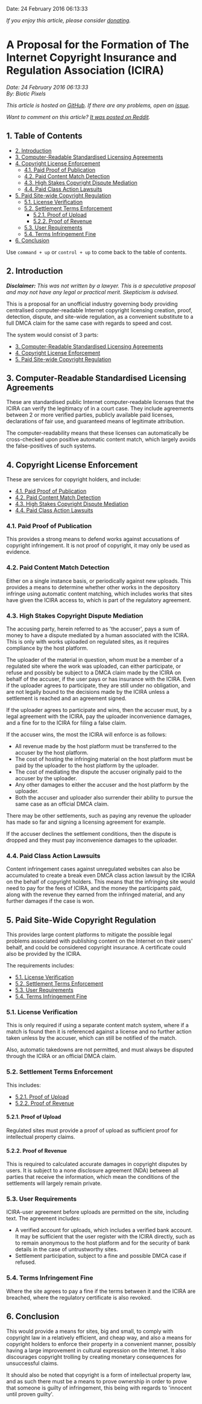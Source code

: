 Date: 24 February 2016 06:13:33

*If you enjoy this article, please consider [donating](bioticpixels.com/supporting "Supporting Biotic Pixels").*

# A Proposal for the Formation of The Internet Copyright Insurance and Regulation Association (ICIRA)

*Date: 24 February 2016 06:13:33*  
*By: Biotic Pixels*

*This article is hosted on [GitHub](https://github.com/BioticPixels/BioticPixels/tree/gh-pages/articles "Articles github.com"). If there are any problems, open an [issue](https://github.com/BioticPixels/BioticPixels/issues "bioticpixels.com Issues github.com").*

*Want to comment on this article? [It was posted on Reddit](https://redd.it/47bn8f "reddit.com").*

## 1. Table of Contents

- [2. Introduction](#introduction)
- [3. Computer-Readable Standardised Licensing Agreements](#computer-readablestandardisedlicensingagreements)
- [4. Copyright License Enforcement](#copyrightlicenseenforcement)
	- [4.1. Paid Proof of Publication](#paidproofofpublication)
	- [4.2. Paid Content Match Detection](#paidcontentmatchdetection)
	- [4.3. High Stakes Copyright Dispute Mediation](#highstakescopyrightdisputemediation)
	- [4.4. Paid Class Action Lawsuits](#paidclassactionlawsuits)
- [5. Paid Site-wide Copyright Regulation](#paidsite-widecopyrightregulation)
	- [5.1. License Verification](#licenseverification)
	- [5.2. Settlement Terms Enforcement](#settlementtermsenforcement)
		- [5.2.1. Proof of Upload](#proofofupload)
		- [5.2.2. Proof of Revenue](#proofofrevenue)
	- [5.3. User Requirements](#userrequirements)
	- [5.4. Terms Infringement Fine](#termsinfringementfine)
- [6. Conclusion](#conclusion)

Use `command + up` or `control + up` to come back to the table of contents.

## 2. Introduction

***Disclaimer:** This was not written by a lawyer. This is a speculative proposal and may not have any legal or practical merit. Skepticism is advised.*

This is a proposal for an unofficial industry governing body providing centralised computer-readable Internet copyright licensing creation, proof, detection, dispute, and site-wide regulation, as a convenient substitute to a full DMCA claim for the same case with regards to speed and cost.

The system would consist of 3 parts:

- [3. Computer-Readable Standardised Licensing Agreements](#computer-readablestandardisedlicensingagreements)
- [4. Copyright License Enforcement](#copyrightlicenseenforcement)
- [5. Paid Site-wide Copyright Regulation](#paidsite-widecopyrightregulation)

## 3. Computer-Readable Standardised Licensing Agreements

These are standardised public Internet computer-readable licenses that the ICIRA can verify the legitimacy of in a court case. They include agreements between 2 or more verified parties, publicly available paid licenses, declarations of fair use, and guaranteed means of legitimate attribution.

The computer-readability means that these licenses can automatically be cross-checked upon positive automatic content match, which largely avoids the false-positives of such systems.

## 4. Copyright License Enforcement

These are services for copyright holders, and include:

- [4.1. Paid Proof of Publication](#paidproofofpublication)
- [4.2. Paid Content Match Detection](#paidcontentmatchdetection)
- [4.3. High Stakes Copyright Dispute Mediation](#highstakescopyrightdisputemediation)
- [4.4. Paid Class Action Lawsuits](#paidclassactionlawsuits)

### 4.1. Paid Proof of Publication

This provides a strong means to defend works against accusations of copyright infringement. It is not proof of copyright, it may only be used as evidence.

### 4.2. Paid Content Match Detection

Either on a single instance basis, or periodically against new uploads. This provides a means to determine whether other works in the depository infringe using automatic content matching, which includes works that sites have given the ICIRA access to, which is part of the regulatory agreement.

### 4.3. High Stakes Copyright Dispute Mediation

The accusing party, herein referred to as 'the accuser', pays a sum of money to have a dispute mediated by a human associated with the ICIRA. This is only with works uploaded on regulated sites, as it requires compliance by the host platform.

The uploader of the material in question, whom must be a member of a regulated site where the work was uploaded, can either participate, or refuse and possibly be subject to a DMCA claim made by the ICIRA on behalf of the accuser, if the user pays or has insurance with the ICIRA. Even if the uploader agrees to participate, they are still under no obligation, and are not legally bound to the decisions made by the ICIRA unless a settlement is reached and an agreement signed.

If the uploader agrees to participate and wins, then the accuser must, by a legal agreement with the ICIRA, pay the uploader inconvenience damages, and a fine for to the ICIRA for filing a false claim.

If the accuser wins, the most the ICIRA will enforce is as follows: 

- All revenue made by the host platform must be transferred to the accuser by the host platform.
- The cost of hosting the infringing material on the host platform must be paid by the uploader to the host platform by the uploader.
- The cost of mediating the dispute the accuser originally paid to the accuser by the uploader.
- Any other damages to either the accuser and the host platform by the uploader.
- Both the accuser and uploader also surrender their ability to pursue the same case as an official DMCA claim.

There may be other settlements, such as paying any revenue the uploader has made so far and signing a licensing agreement for example.

If the accuser declines the settlement conditions, then the dispute is dropped and they must pay inconvenience damages to the uploader.

### 4.4. Paid Class Action Lawsuits

Content infringement cases against unregulated websites can also be accumulated to create a break even DMCA class action lawsuit by the ICIRA on the behalf of copyright holders. This means that the infringing site would need to pay for the fees of ICIRA, and the money the participants paid, along with the revenue they earned from the infringed material, and any further damages if the case is won.

## 5. Paid Site-Wide Copyright Regulation

This provides large content platforms to mitigate the possible legal problems associated with publishing content on the Internet on their users' behalf, and could be considered copyright insurance. A certificate could also be provided by the ICIRA.

The requirements includes:

- [5.1. License Verification](#licenseverification)
- [5.2. Settlement Terms Enforcement](#settlementtermsenforcement)
- [5.3. User Requirements](#userrequirements)
- [5.4. Terms Infringement Fine](#termsinfringementfine)

### 5.1. License Verification

This is only required if using a separate content match system, where if a match is found then it is referenced against a license and no further action taken unless by the accuser, which can still be notified of the match.

Also, automatic takedowns are not permitted, and must always be disputed through the ICIRA or an official DMCA claim.

### 5.2. Settlement Terms Enforcement

This includes:

- [5.2.1. Proof of Upload](#proofofupload)
- [5.2.2. Proof of Revenue](#proofofrevenue)

#### 5.2.1. Proof of Upload

Regulated sites must provide a proof of upload as sufficient proof for intellectual property claims.

#### 5.2.2. Proof of Revenue

This is required to calculated accurate damages in copyright disputes by users. It is subject to a none disclosure agreement (NDA) between all parties that receive the information, which mean the conditions of the settlements will largely remain private.

### 5.3. User Requirements

ICIRA-user agreement before uploads are permitted on the site, including text. The agreement includes:

- A verified account for uploads, which includes a verified bank account. It may be sufficient that the user register with the ICIRA directly, such as to remain anonymous to the host platform and for the security of bank details in the case of untrustworthy sites.
- Settlement participation, subject to a fine and possible DMCA case if refused.

### 5.4. Terms Infringement Fine

Where the site agrees to pay a fine if the terms between it and the ICIRA are breached, where the regulatory certificate is also revoked.

## 6. Conclusion

This would provide a means for sites, big and small, to comply with copyright law in a relatively efficient, and cheap way, and also a means for copyright holders to enforce their property in a convenient manner, possibly having a large improvement in cultural expression on the Internet. It also discourages copyright trolling by creating monetary consequences for unsuccessful claims.

It should also be noted that copyright is a form of intellectual property law, and as such there must be a means to prove ownership in order to prove that someone is guilty of infringement, this being with regards to 'innocent until proven guilty'.
